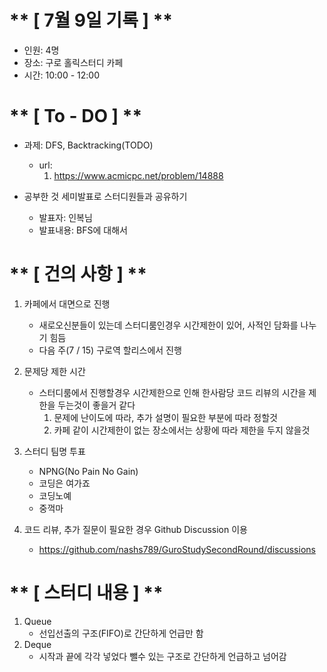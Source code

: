 # ** [ 7월 9일 기록 ] **
- 인원: 4명
- 장소: 구로 홀릭스터디 카페
- 시간: 10:00 - 12:00

# ** [ To - DO ] **
- 과제: DFS, Backtracking(TODO)
    - url:
      1. https://www.acmicpc.net/problem/14888
    

- 공부한 것 세미발표로 스터디원들과 공유하기
    - 발표자: 인복님
    - 발표내용: BFS에 대해서

# ** [ 건의 사항 ] **
1. 카페에서 대면으로 진행
    - 새로오신분들이 있는데 스터디룸인경우 시간제한이 있어, 사적인 담화를 나누기 힘듬
    - 다음 주(7 / 15) 구로역 할리스에서 진행

2. 문제당 제한 시간
    - 스터디룸에서 진행할경우 시간제한으로 인해 한사람당 코드 리뷰의 시간을 제한을 두는것이 좋을거 같다
        1. 문제에 난이도에 따라, 추가 설명이 필요한 부분에 따라 정할것
        2. 카페 같이 시간제한이 없는 장소에서는 상황에 따라 제한을 두지 않을것

3. 스터디 팀명 투표
    - NPNG(No Pain No Gain)
    - 코딩은 여가죠
    - 코딩노예
    - 중꺽마

4. 코드 리뷰, 추가 질문이 필요한 경우 Github Discussion 이용
    - https://github.com/nashs789/GuroStudySecondRound/discussions
      
# ** [ 스터디 내용 ] **
1. Queue
    - 선입선출의 구조(FIFO)로 간단하게 언급만 함
2. Deque
    - 시작과 끝에 각각 넣었다 뺄수 있는 구조로 간단하게 언급하고 넘어감 
